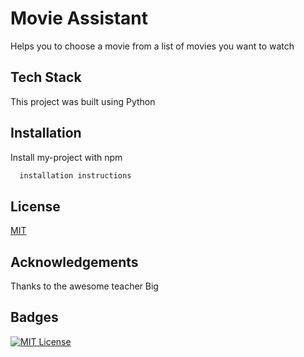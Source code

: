 
# Movie Assistant

Helps you to choose a movie from a list of movies you want to watch


## Tech Stack

This project was built using Python


## Installation

Install my-project with npm

```bash
  installation instructions
```
    
## License

[MIT](https://choosealicense.com/licenses/mit/)


## Acknowledgements

Thanks to the awesome teacher Big

## Badges


[![MIT License](https://img.shields.io/badge/License-MIT-green.svg)](https://choosealicense.com/licenses/mit/)